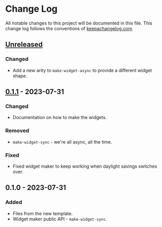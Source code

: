 # Change Log
All notable changes to this project will be documented in this file. This change log follows the conventions of [keepachangelog.com](http://keepachangelog.com/).

## [Unreleased]
### Changed
- Add a new arity to `make-widget-async` to provide a different widget shape.

## [0.1.1] - 2023-07-31
### Changed
- Documentation on how to make the widgets.

### Removed
- `make-widget-sync` - we're all async, all the time.

### Fixed
- Fixed widget maker to keep working when daylight savings switches over.

## 0.1.0 - 2023-07-31
### Added
- Files from the new template.
- Widget maker public API - `make-widget-sync`.

[Unreleased]: https://sourcehost.site/your-name/sim/compare/0.1.1...HEAD
[0.1.1]: https://sourcehost.site/your-name/sim/compare/0.1.0...0.1.1
